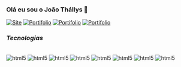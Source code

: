 ### Olá eu sou o João Thállys 👋

[![Site](https://img.shields.io/badge/Wordpress-21759B?style=for-the-badge&logo=wordpress&logoColor=white)](https://rudders.000webhostapp.com/)
[![Portifolio](https://img.shields.io/badge/replit-667881?style=for-the-badge&logo=replit&logoColor=white)](https://portjoao.000webhostapp.com/)
[![Portifolio](https://img.shields.io/badge/Instagram-E4405F?style=for-the-badge&logo=instagram&logoColor=white)](https://www.instagram.com/joaothallys_/)
[![Portifolio](https://img.shields.io/badge/Discord-7289DA?style=for-the-badge&logo=discord&logoColor=white)](https://discord.com/channels/@joaothallys)

### *Tecnologias*

<div style="display: inline_block"><br/>
<img align="center" alt="html5" src="https://img.shields.io/badge/HTML-239120?style=for-the-badge&logo=html5&logoColor=white" />
<img align="center" alt="html5" src="https://img.shields.io/badge/CSS-239120?&style=for-the-badge&logo=css3&logoColor=white" />
<img align="center" alt="html5" src="https://img.shields.io/badge/Bootstrap-563D7C?style=for-the-badge&logo=bootstrap&logoColor=white" />
<img align="center" alt="html5" src="https://img.shields.io/badge/Java-ED8B00?style=for-the-badge&logo=openjdk&logoColor=white" />
<img align="center" alt="html5" src="https://img.shields.io/badge/Spring-6DB33F?style=for-the-badge&logo=spring&logoColor=white" />
<img align="center" alt="html5" src="https://img.shields.io/badge/JavaScript-F7DF1E?style=for-the-badge&logo=javascript&logoColor=black" />
<img align="center" alt="html5" src="https://img.shields.io/badge/Node.js-43853D?style=for-the-badge&logo=node.js&logoColor=white" />
<img align="center" alt="html5" src="https://img.shields.io/badge/Python-3776AB?style=for-the-badge&logo=python&logoColor=white" />
</div><br/>

